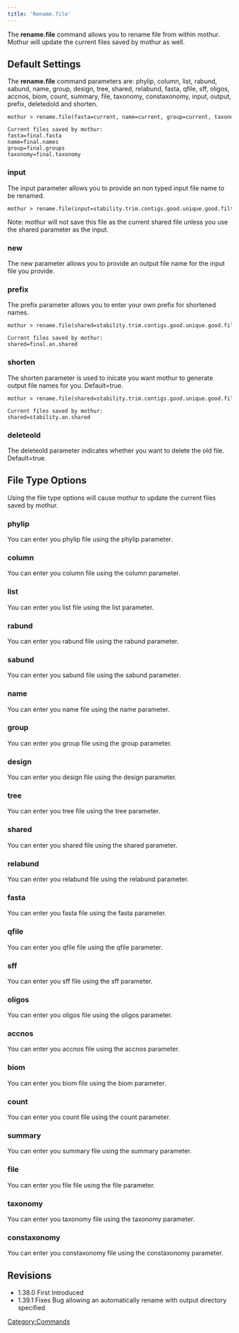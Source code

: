 ```yaml
---
title: 'Rename.file'
---
```

The **rename.file** command allows you to rename file from within mothur.
Mothur will update the current files saved by mothur as well.


## Default Settings

The **rename.file** command parameters are: phylip, column, list, rabund,
sabund, name, group, design, tree, shared, relabund, fasta, qfile, sff,
oligos, accnos, biom, count, summary, file, taxonomy, constaxonomy,
input, output, prefix, deletedold and shorten.

    mothur > rename.file(fasta=current, name=current, group=current, taxonomy=current, prefix=final)

    Current files saved by mothur:
    fasta=final.fasta
    name=final.names
    group=final.groups
    taxonomy=final.taxonomy

### input

The input parameter allows you to provide an non typed input file name
to be renamed.

    mothur > rename.file(input=stability.trim.contigs.good.unique.good.filter.unique.precluster.pick.pick.pick.an.unique_list.shared, new=final.an.shared)

Note: mothur will not save this file as the current shared file unless
you use the shared parameter as the input.

### new

The new parameter allows you to provide an output file name for the
input file you provide.

### prefix

The prefix parameter allows you to enter your own prefix for shortened
names.

    mothur > rename.file(shared=stability.trim.contigs.good.unique.good.filter.unique.precluster.pick.pick.pick.an.unique_list.shared, prefix=final)

    Current files saved by mothur:
    shared=final.an.shared

### shorten

The shorten parameter is used to inicate you want mothur to generate
output file names for you. Default=true.

    mothur > rename.file(shared=stability.trim.contigs.good.unique.good.filter.unique.precluster.pick.pick.pick.an.unique_list.shared)

    Current files saved by mothur:
    shared=stability.an.shared

### deleteold

The deleteold parameter indicates whether you want to delete the old
file. Default=true.

## File Type Options

Using the file type options will cause mothur to update the current
files saved by mothur.

### phylip

You can enter you phylip file using the phylip parameter.

### column

You can enter you column file using the column parameter.

### list

You can enter you list file using the list parameter.

### rabund

You can enter you rabund file using the rabund parameter.

### sabund

You can enter you sabund file using the sabund parameter.

### name

You can enter you name file using the name parameter.

### group

You can enter you group file using the group parameter.

### design

You can enter you design file using the design parameter.

### tree

You can enter you tree file using the tree parameter.

### shared

You can enter you shared file using the shared parameter.

### relabund

You can enter you relabund file using the relabund parameter.

### fasta

You can enter you fasta file using the fasta parameter.

### qfile

You can enter you qfile file using the qfile parameter.

### sff

You can enter you sff file using the sff parameter.

### oligos

You can enter you oligos file using the oligos parameter.

### accnos

You can enter you accnos file using the accnos parameter.

### biom

You can enter you biom file using the biom parameter.

### count

You can enter you count file using the count parameter.

### summary

You can enter you summary file using the summary parameter.

### file

You can enter you file file using the file parameter.

### taxonomy

You can enter you taxonomy file using the taxonomy parameter.

### constaxonomy

You can enter you constaxonomy file using the constaxonomy parameter.

## Revisions

-   1.38.0 First Introduced
-   1.39.1 Fixes Bug allowing an automatically rename with output
    directory specified

[Category:Commands](Category:Commands)
